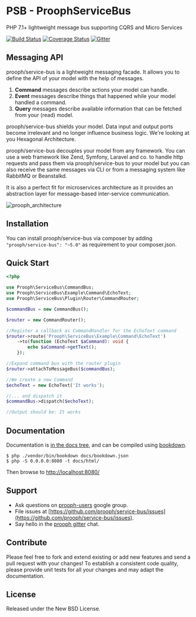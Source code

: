 # PSB - ProophServiceBus

PHP 7.1+ lightweight message bus supporting CQRS and Micro Services

[![Build Status](https://travis-ci.org/prooph/service-bus.png?branch=master)](https://travis-ci.org/prooph/service-bus)
[![Coverage Status](https://coveralls.io/repos/prooph/service-bus/badge.svg?branch=master&service=github)](https://coveralls.io/github/prooph/service-bus?branch=master)
[![Gitter](https://badges.gitter.im/Join%20Chat.svg)](https://gitter.im/prooph/improoph)

## Messaging API

prooph/service-bus is a lightweight messaging facade.
It allows you to define the API of your model with the help of messages.

1. **Command** messages describe actions your model can handle.
2. **Event** messages describe things that happened while your model handled a command.
3. **Query** messages describe available information that can be fetched from your (read) model.

prooph/service-bus shields your model. Data input and output ports become irrelevant and no longer influence business logic.
We're looking at you Hexagonal Architecture.

prooph/service-bus decouples your model from any framework. You can use a
web framework like Zend, Symfony, Laravel and co. to handle http requests and pass them via prooph/service-bus to your model
but you can also receive the same messages via CLI or from a messaging system like RabbitMQ or Beanstalkd.

It is also a perfect fit for microservices architecture as it provides an abstraction layer for message-based inter-service communication.

![prooph_architecture](https://raw.githubusercontent.com/prooph/proophessor/master/docs/book/img/prooph_overview.png)

## Installation

You can install prooph/service-bus via composer by adding `"prooph/service-bus": "~5.0"` as requirement to your composer.json.

## Quick Start

```php
<?php

use Prooph\ServiceBus\CommandBus;
use Prooph\ServiceBus\Example\Command\EchoText;
use Prooph\ServiceBus\Plugin\Router\CommandRouter;

$commandBus = new CommandBus();

$router = new CommandRouter();

//Register a callback as CommandHandler for the EchoText command
$router->route('Prooph\ServiceBus\Example\Command\EchoText')
    ->to(function (EchoText $aCommand): void {
        echo $aCommand->getText();
    });

//Expand command bus with the router plugin
$router->attachToMessageBus($commandBus);

//We create a new Command
$echoText = new EchoText('It works');

//... and dispatch it
$commandBus->dispatch($echoText);

//Output should be: It works
```

## Documentation

Documentation is [in the docs tree](docs/), and can be compiled using [bookdown](http://bookdown.io).

```console
$ php ./vendor/bin/bookdown docs/bookdown.json
$ php -S 0.0.0.0:8080 -t docs/html/
```

Then browse to [http://localhost:8080/](http://localhost:8080/)

## Support

- Ask questions on [prooph-users](https://groups.google.com/forum/?hl=de#!forum/prooph) google group.
- File issues at [https://github.com/prooph/service-bus/issues](https://github.com/prooph/service-bus/issues).
- Say hello in the [prooph gitter](https://gitter.im/prooph/improoph) chat.

## Contribute

Please feel free to fork and extend existing or add new features and send a pull request with your changes!
To establish a consistent code quality, please provide unit tests for all your changes and may adapt the documentation.

## License

Released under the New BSD License.
